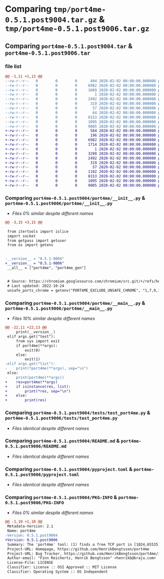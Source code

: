# Comparing `tmp/port4me-0.5.1.post9004.tar.gz` & `tmp/port4me-0.5.1.post9006.tar.gz`

## Comparing `port4me-0.5.1.post9004.tar` & `port4me-0.5.1.post9006.tar`

### file list

```diff
@@ -1,11 +1,13 @@
--rw-r--r--   0        0        0      494 2020-02-02 00:00:00.000000 port4me-0.5.1.post9004/Makefile
--rw-r--r--   0        0        0     6982 2020-02-02 00:00:00.000000 port4me-0.5.1.post9004/port4me/__init__.py
--rw-r--r--   0        0        0     1689 2020-02-02 00:00:00.000000 port4me-0.5.1.post9004/port4me/__main__.py
--rw-r--r--   0        0        0        1 2020-02-02 00:00:00.000000 port4me-0.5.1.post9004/tests/__init__.py
--rw-r--r--   0        0        0     2492 2020-02-02 00:00:00.000000 port4me-0.5.1.post9004/tests/test_port4me.py
--rw-r--r--   0        0        0      319 2020-02-02 00:00:00.000000 port4me-0.5.1.post9004/tests/test_uint_hash.py
--rw-r--r--   0        0        0       57 2020-02-02 00:00:00.000000 port4me-0.5.1.post9004/.gitignore
--rw-r--r--   0        0        0       64 2020-02-02 00:00:00.000000 port4me-0.5.1.post9004/LICENSE
--rw-r--r--   0        0        0     8153 2020-02-02 00:00:00.000000 port4me-0.5.1.post9004/README.md
--rw-r--r--   0        0        0     1095 2020-02-02 00:00:00.000000 port4me-0.5.1.post9004/pyproject.toml
--rw-r--r--   0        0        0     9005 2020-02-02 00:00:00.000000 port4me-0.5.1.post9004/PKG-INFO
+-rw-r--r--   0        0        0      584 2020-02-02 00:00:00.000000 port4me-0.5.1.post9006/Makefile
+-rw-r--r--   0        0        0      196 2020-02-02 00:00:00.000000 port4me-0.5.1.post9006/NEWS.md
+-rw-r--r--   0        0        0     6982 2020-02-02 00:00:00.000000 port4me-0.5.1.post9006/port4me/__init__.py
+-rw-r--r--   0        0        0     1714 2020-02-02 00:00:00.000000 port4me-0.5.1.post9006/port4me/__main__.py
+-rw-r--r--   0        0        0        1 2020-02-02 00:00:00.000000 port4me-0.5.1.post9006/tests/__init__.py
+-rw-r--r--   0        0        0     3290 2020-02-02 00:00:00.000000 port4me-0.5.1.post9006/tests/port4me.bats
+-rw-r--r--   0        0        0     2492 2020-02-02 00:00:00.000000 port4me-0.5.1.post9006/tests/test_port4me.py
+-rw-r--r--   0        0        0      319 2020-02-02 00:00:00.000000 port4me-0.5.1.post9006/tests/test_uint_hash.py
+-rw-r--r--   0        0        0       57 2020-02-02 00:00:00.000000 port4me-0.5.1.post9006/.gitignore
+-rw-r--r--   0        0        0     1102 2020-02-02 00:00:00.000000 port4me-0.5.1.post9006/LICENSE
+-rw-r--r--   0        0        0     8153 2020-02-02 00:00:00.000000 port4me-0.5.1.post9006/README.md
+-rw-r--r--   0        0        0     1095 2020-02-02 00:00:00.000000 port4me-0.5.1.post9006/pyproject.toml
+-rw-r--r--   0        0        0     9005 2020-02-02 00:00:00.000000 port4me-0.5.1.post9006/PKG-INFO
```

### Comparing `port4me-0.5.1.post9004/port4me/__init__.py` & `port4me-0.5.1.post9006/port4me/__init__.py`

 * *Files 0% similar despite different names*

```diff
@@ -3,15 +3,15 @@
 
 from itertools import islice
 import socket
 from getpass import getuser
 from os import getenv
 
 
-__version__ = "0.5.1-9004"
+__version__ = "0.5.1-9006"
 __all__ = ["port4me", "port4me_gen"]
 
 
 # Source: https://chromium.googlesource.com/chromium/src.git/+/refs/heads/master/net/base/port_util.cc
 # Last updated: 2022-10-24
 unsafe_ports_chrome = getenv("PORT4ME_EXCLUDE_UNSAFE_CHROME", "1,7,9,11,13,15,17,19,20,21,22,23,25,37,42,43,53,69,77,79,87,95,101,102,103,104,109,110,111,113,115,117,119,123,135,137,139,143,161,179,389,427,465,512,513,514,515,526,530,531,532,540,548,554,556,563,587,601,636,989,990,993,995,1719,1720,1723,2049,3659,4045,5060,5061,6000,6566,6665,6666,6667,6668,6669,6697,10080")
```

### Comparing `port4me-0.5.1.post9004/port4me/__main__.py` & `port4me-0.5.1.post9006/port4me/__main__.py`

 * *Files 10% similar despite different names*

```diff
@@ -22,11 +22,13 @@
     print(__version__)
 elif args.get("test"):
     from sys import exit
     if port4me(**args):
         exit(0)
     else:
         exit(1)
-elif args.get("list"):
-    print(*port4me(**args), sep="\n")
 else:
-    print(port4me(**args))
+    res=port4me(**args)
+    if isinstance(res, list):
+        print(*res, sep="\n")
+    else:
+        print(res)
```

### Comparing `port4me-0.5.1.post9004/tests/test_port4me.py` & `port4me-0.5.1.post9006/tests/test_port4me.py`

 * *Files identical despite different names*

### Comparing `port4me-0.5.1.post9004/README.md` & `port4me-0.5.1.post9006/README.md`

 * *Files identical despite different names*

### Comparing `port4me-0.5.1.post9004/pyproject.toml` & `port4me-0.5.1.post9006/pyproject.toml`

 * *Files identical despite different names*

### Comparing `port4me-0.5.1.post9004/PKG-INFO` & `port4me-0.5.1.post9006/PKG-INFO`

 * *Files 0% similar despite different names*

```diff
@@ -1,10 +1,10 @@
 Metadata-Version: 2.1
 Name: port4me
-Version: 0.5.1.post9004
+Version: 0.5.1.post9006
 Summary: The 'port4me' tool: (1) finds a free TCP port in [1024,65535] that the user can open, (2) is designed to work in multi-user environments, (3), gives different users, different ports, (4) gives the user the same port over time with high probability, (5) gives different ports for different software tools, and (6) requires no configuration.
 Project-URL: Homepage, https://github.com/HenrikBengtsson/port4me
 Project-URL: Bug Tracker, https://github.com/HenrikBengtsson/port4me/issues
 Author-email: "Finn Reichertz, Henrik Bengtsson" <henrikb@braju.com>
 License-File: LICENSE
 Classifier: License :: OSI Approved :: MIT License
 Classifier: Operating System :: OS Independent
```

